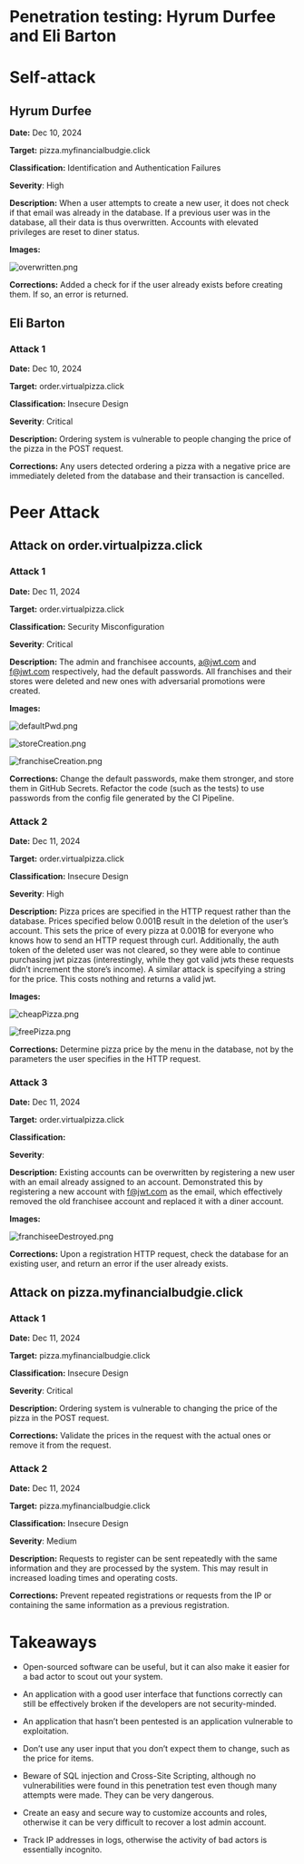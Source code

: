 # Penetration testing: Hyrum Durfee and Eli Barton

# Self-attack
## Hyrum Durfee

**Date:** Dec 10, 2024

**Target:** pizza.myfinancialbudgie.click

**Classification:** Identification and Authentication Failures

**Severity**: High

**Description:** When a user attempts to create a new user, it does not check if that email was already in the database. If a previous user was in the database, all their data is thus overwritten. Accounts with elevated privileges are reset to diner status.

**Images:**

![overwritten.png](overwritten.png)

**Corrections:** Added a check for if the user already exists before creating them. If so, an error is returned.

## Eli Barton
### Attack 1
**Date:** Dec 10, 2024

**Target:** order.virtualpizza.click

**Classification:** Insecure Design

**Severity**: Critical

**Description:** Ordering system is vulnerable to people changing the price of the pizza in the POST request.

**Corrections:** Any users detected ordering a pizza with a negative price are immediately deleted from the database and their transaction is cancelled.

# Peer Attack
## Attack on order.virtualpizza.click

### Attack 1
**Date:** Dec 11, 2024

**Target:** order.virtualpizza.click

**Classification:** Security Misconfiguration

**Severity**: Critical

**Description:** The admin and franchisee accounts, a@jwt.com and f@jwt.com respectively, had the default passwords. All franchises and their stores were deleted and new ones with adversarial promotions were created.

**Images:**

![defaultPwd.png](defaultpwd.png)

![storeCreation.png](storeCreation.png)

![franchiseCreation.png](franchiseCreation.png)

**Corrections:** Change the default passwords, make them stronger, and store them in GitHub Secrets. Refactor the code (such as the tests) to use passwords from the config file generated by the CI Pipeline.

### Attack 2
**Date:** Dec 11, 2024

**Target:** order.virtualpizza.click

**Classification:** Insecure Design

**Severity**: High

**Description:** Pizza prices are specified in the HTTP request rather than the database. Prices specified below 0.001₿ result in the deletion of the user’s account. This sets the price of every pizza at 0.001₿ for everyone who knows how to send an HTTP request through curl. Additionally, the auth token of the deleted user was not cleared, so they were able to continue purchasing jwt pizzas (interestingly, while they got valid jwts these requests didn’t increment the store’s income). A similar attack is specifying a string for the price. This costs nothing and returns a valid jwt.

**Images:**

![cheapPizza.png](cheapPizza.png)

![freePizza.png](freePizza.png)

**Corrections:** Determine pizza price by the menu in the database, not by the parameters the user specifies in the HTTP request.

### Attack 3

**Date:** Dec 11, 2024

**Target:** order.virtualpizza.click

**Classification:** 

**Severity**: 

**Description:** Existing accounts can be overwritten by registering a new user with an email already assigned to an account. Demonstrated this by registering a new account with f@jwt.com as the email, which effectively removed the old franchisee account and replaced it with a diner account.

**Images:**

![franchiseeDestroyed.png](franchiseeDestroyed.png)

**Corrections:** Upon a registration HTTP request, check the database for an existing user, and return an error if the user already exists.

## Attack on pizza.myfinancialbudgie.click

### Attack 1
**Date:** Dec 11, 2024

**Target:** pizza.myfinancialbudgie.click

**Classification:** Insecure Design

**Severity**: Critical

**Description:** Ordering system is vulnerable to changing the price of the pizza in the POST request.

**Corrections:** Validate the prices in the request with the actual ones or remove it from the request.

### Attack 2
**Date:** Dec 11, 2024

**Target:** pizza.myfinancialbudgie.click

**Classification:** Insecure Design

**Severity**: Medium

**Description:** Requests to register can be sent repeatedly with the same information and they are processed by the system. This may result in increased loading times and operating costs. 

**Corrections:** Prevent repeated registrations or requests from the IP or containing the same information as a previous registration.

# Takeaways

- Open-sourced software can be useful, but it can also make it easier for a bad actor to scout out your system.

- An application with a good user interface that functions correctly can still be effectively broken if the developers are not security-minded.

- An application that hasn’t been pentested is an application vulnerable to exploitation.

- Don’t use any user input that you don’t expect them to change, such as the price for items.

- Beware of SQL injection and Cross-Site Scripting, although no vulnerabilities were found in this penetration test even though many attempts were made. They can be very dangerous.

- Create an easy and secure way to customize accounts and roles, otherwise it can be very difficult to recover a lost admin account.

- Track IP addresses in logs, otherwise the activity of bad actors is essentially incognito.
